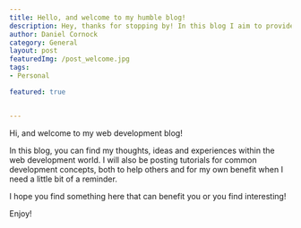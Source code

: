 ```yaml
---
title: Hello, and welcome to my humble blog!
description: Hey, thanks for stopping by! In this blog I aim to provide tutorials, experiences and anything & everything web dev.
author: Daniel Cornock
category: General
layout: post
featuredImg: /post_welcome.jpg
tags:
- Personal

featured: true


---
```


Hi, and welcome to my web development blog!

In this blog, you can find my thoughts, ideas and experiences within the web development world. I will also be posting tutorials for common development concepts, both to help others and for my own benefit when I need a little bit of a reminder.

I hope you find something here that can benefit you or you find interesting!

Enjoy!